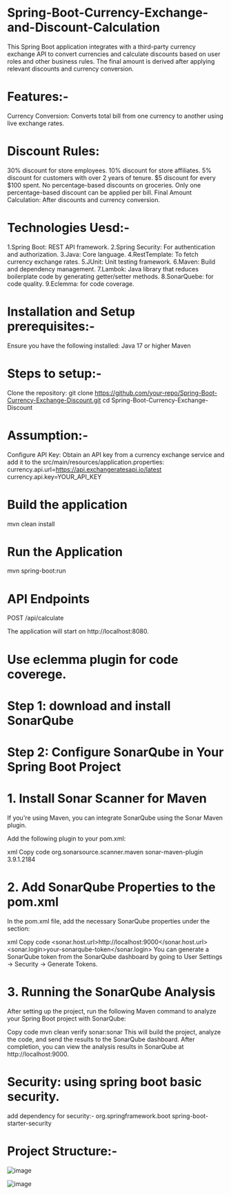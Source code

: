 # Spring-Boot-Currency-Exchange-and-Discount-Calculation
This Spring Boot application integrates with a third-party currency exchange API to convert currencies and calculate discounts based on user roles and other business rules. The final amount is derived after applying relevant discounts and currency conversion.

# Features:-
Currency Conversion: Converts total bill from one currency to another using live exchange rates.
# Discount Rules:
30% discount for store employees.
10% discount for store affiliates.
5% discount for customers with over 2 years of tenure.
$5 discount for every $100 spent.
No percentage-based discounts on groceries.
Only one percentage-based discount can be applied per bill.
Final Amount Calculation: After discounts and currency conversion.

# Technologies Uesd:-
1.Spring Boot: REST API framework.
2.Spring Security: For authentication and authorization.
3.Java: Core language.
4.RestTemplate: To fetch currency exchange rates.
5.JUnit: Unit testing framework.
6.Maven: Build and dependency management.
7.Lambok: Java library that reduces boilerplate code by generating getter/setter methods.
8.SonarQuebe: for code quality.
9.Eclemma: for code coverage.

# Installation and Setup prerequisites:-
Ensure you have the following installed:
Java 17 or higher
Maven

# Steps to setup:-
Clone the repository:
git clone https://github.com/your-repo/Spring-Boot-Currency-Exchange-Discount.git
cd Spring-Boot-Currency-Exchange-Discount

# Assumption:-
Configure API Key:
Obtain an API key from a currency exchange service and add it to the src/main/resources/application.properties:
currency.api.url=https://api.exchangeratesapi.io/latest
currency.api.key=YOUR_API_KEY

# Build the application
mvn clean install

# Run the Application
mvn spring-boot:run

# API Endpoints
POST /api/calculate

The application will start on http://localhost:8080.

# Use eclemma plugin for code coverege.

# Step 1: download and install SonarQube
# Step 2: Configure SonarQube in Your Spring Boot Project
# 1. Install Sonar Scanner for Maven
If you're using Maven, you can integrate SonarQube using the Sonar Maven plugin.

Add the following plugin to your pom.xml:

xml
Copy code
<build>
  <plugins>
    <plugin>
      <groupId>org.sonarsource.scanner.maven</groupId>
      <artifactId>sonar-maven-plugin</artifactId>
      <version>3.9.1.2184</version>
    </plugin>
  </plugins>
</build>
# 2. Add SonarQube Properties to the pom.xml
In the pom.xml file, add the necessary SonarQube properties under the <properties> section:

xml
Copy code
<properties>
  <sonar.host.url>http://localhost:9000</sonar.host.url>
  <sonar.login>your-sonarqube-token</sonar.login>
</properties>
You can generate a SonarQube token from the SonarQube dashboard by going to User Settings -> Security -> Generate Tokens.

# 3. Running the SonarQube Analysis
After setting up the project, run the following Maven command to analyze your Spring Boot project with SonarQube:

Copy code
mvn clean verify sonar:sonar
This will build the project, analyze the code, and send the results to the SonarQube dashboard. After completion, you can view the analysis results in SonarQube at http://localhost:9000.

# Security: using spring boot basic security.

add dependency for security:-
  <dependency>
			<groupId>org.springframework.boot</groupId>
			<artifactId>spring-boot-starter-security</artifactId>
		</dependency>

  # Project Structure:-

![image](https://github.com/user-attachments/assets/c12f852b-ff7c-49c2-abc5-f3fbe57d326c)


![image](https://github.com/user-attachments/assets/d01f1ff5-3eb4-4ed2-aabc-3da5a7482c12)









